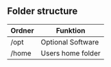 ## Folder structure

| Ordner | Funktion          |
| ------ | ---------         |
| /opt   | Optional Software |
| /home  | Users home folder |
